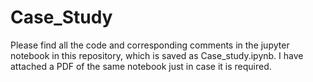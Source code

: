 # Case_Study
Please find all the code and corresponding comments in the jupyter notebook in this repository, which is saved as Case_study.ipynb. 
I have attached a PDF of the same notebook just in case it is required.
